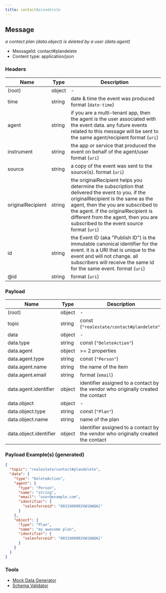 ```yaml
---
title: contact#plandelete
---
```

## Message

*a contact plan (data.object) is deleted by a user (data.agent)*

* MessageId: contact#plandelete
* Content type: application/json

### Headers

| Name | Type | Description |
|---|---|---|
| (root) | object | - |
| time | string | date & time the event was produced format (`date-time`) |
| agent | string | if you are a multi-tenant app, then the agent is the user associated with the event data. any future events related to this message will be sent to the same agent/recipient format (`uri`) |
| instrument | string | the app or service that produced the event on behalf of the agent/user format (`uri`) |
| source | string | a copy of the event was sent to the source(s). format (`uri`) |
| originalRecipient | string | the originalRecipient helps you determine the subscription that delivered the event to you. if the originalRecipient is the same as the agent, then the you are subscribed to the agent. if the originalRecipient is different from the agent, then you are subscribed to the event source format (`uri`) |
| id | string | the Event ID (aka "Publish ID") is the immutable canonical identifier for the event. it is a URI that is unique to the event and will not change. all subscribers will receive the same id for the same event. format (`uri`) |
| @id | string |  format (`uri`) |

### Payload

| Name | Type | Description |
|---|---|---|
| (root) | object | - |
| topic | string | const (`"realestate/contact#plandelete"`)  |
| data | object | - |
| data.type | string | const (`"DeleteAction"`)  |
| data.agent | object |  >= 2 properties |
| data.agent.type | string | const (`"Person"`)  |
| data.agent.name | string | the name of the item |
| data.agent.email | string |  format (`email`) |
| data.agent.identifier | object | identifier assigned to a contact by the vendor who originally created the contact |
| data.object | object | - |
| data.object.type | string | const (`"Plan"`)  |
| data.object.name | string | name of the plan |
| data.object.identifier | object | identifier assigned to a contact by the vendor who originally created the contact |

### Payload Example(s) (generated)

```json
{
  "topic": "realestate/contact#plandelete",
  "data": {
    "type": "DeleteAction",
    "agent": {
      "type": "Person",
      "name": "string",
      "email": "user@example.com",
      "identifier": {
        "salesforceid": "0031U00002XW1QWQA1"
      }
    },
    "object": {
      "type": "Plan",
      "name": "my awesome plan",
      "identifier": {
        "salesforceid": "0031U00002XW1QWQA1"
      }
    }
  }
}
```


### Tools

* [Mock Data Generator](/tools/mock-data-generator)
* [Schema Validator](/tools/validate)


